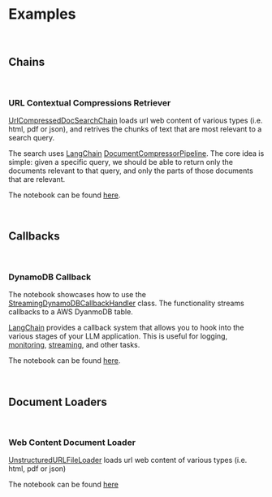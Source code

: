 # Examples
<br>

## Chains

<br>

### URL Contextual Compressions Retriever

[UrlCompressedDocSearchChain](../../chains/url_compressed_doc_search/base.py) loads url web content of various types (i.e. html, pdf or json), and retrives the chunks of text that are most relevant to a search query.

The search uses [LangChain](https://github.com/hwchase17/langchain) [DocumentCompressorPipeline](https://github.com/hwchase17/langchain/blob/master/docs/modules/indexes/retrievers/examples/contextual-compression.ipynb). The core idea is simple: given a specific query, we should be able to return only the documents relevant to that query, and only the parts of those documents that are relevant.

The notebook can be found [here](./chains/examples/url_compressed_doc_search.ipynb).

<br>

## Callbacks

<br>

### DynamoDB Callback

The notebook showcases how to use the [StreamingDynamoDBCallbackHandler](../../slangchain/callbacks/streaming_aws_ddb.py) class. The functionality streams callbacks to a AWS DyanmoDB table.

[LangChain](https://github.com/hwchase17/langchain) provides a callback system that allows you to hook into the various stages of your LLM application. This is useful for logging, [monitoring](https://python.langchain.com/en/latest/tracing.html), [streaming](https://python.langchain.com/en/latest/modules/models/llms/examples/streaming_llm.html), and other tasks.

The notebook can be found [here](./callbacks/examples/streaming_aws_ddb.ipynb).

<br>

## Document Loaders

<br>

### Web Content Document Loader

[UnstructuredURLFileLoader](../../document_loaders/url_file.py) loads url web content of various types (i.e. html, pdf or json)

The notebook can be found [here](./document_loaders/examples/url_file.ipynb)

